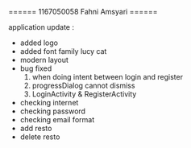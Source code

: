 ====== 1167050058 Fahni Amsyari ======

application update :
- added logo
- added font family lucy cat
- modern layout
- bug fixed
	1. when doing intent between login and register
	2. progressDialog cannot dismiss
	3. LoginActivity & RegisterActivity
- checking internet
- checking password
- checking email format
- add resto
- delete resto